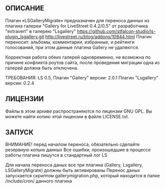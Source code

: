 ОПИСАНИЕ
--------

Плагин «LSGalleryMigrate» предназначен для переноса данных из плагина галереи "Gallery for LiveStreet 0.4.2/0.5"
от разработчика "extravert" в галерею "Lsgallery"
https://github.com/stfalcon-studio/ls-plugin_lsgallery.git
http://livestreet.ru/blog/addons/10844.html
Плагин переносит: альбомы, комментарии, избранные, и рейтинги голосований, при этом данные плагина Gallery не удаляются.

Корректная работа обеих галерей одновременно, не возможна по причине конфликта роутов сайта, после проведения миграции 
одна из галерей должна быть отключена. 


ТРЕБОВАНИЯ:
LS 0.5,
Плагин "Gallery" версии: 2.0.1
Плагин "Lsgallery" версии: 0.2.4

ЛИЦЕНЗИИ
-------

Файлы в этом архиве распространяются по лицензии GNU GPL. Вы можете найти копию
этой лицензии в файле LICENSE.txt.

ЗАПУСК
--------------
ВНИМАНИЕ! перед началом переноса, обязательно сделайте резервную копыю данных
Все ошибки, произошедшие в процессе работы плагина пишутся в стандартный лог LS

Для начала переноса даных все три плагина (Gallery, Lsgallery, LSGalleryMigrate) должны быть активированы
Перенос даных запускается скриптом gallerymigration.php, который находится в папке /include/cron/ данного плагина